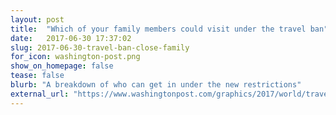 ```yaml
---
layout: post
title:  "Which of your family members could visit under the travel ban"
date:   2017-06-30 17:37:02
slug: 2017-06-30-travel-ban-close-family
for_icon: washington-post.png
show_on_homepage: false
tease: false
blurb: "A breakdown of who can get in under the new restrictions"
external_url: "https://www.washingtonpost.com/graphics/2017/world/travel-ban-who-is-close-family/"
---
```


